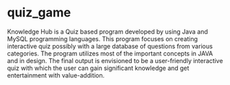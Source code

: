 # quiz_game
 
Knowledge Hub is a Quiz based program developed by using Java and MySQL programming languages.
This program focuses on creating interactive quiz possibly with a large database of questions from various categories. 
The program utilizes most of the important concepts in JAVA and in design. 
The final output is envisioned to be a user-friendly interactive quiz with which the user can gain significant knowledge and get entertainment with value-addition.


